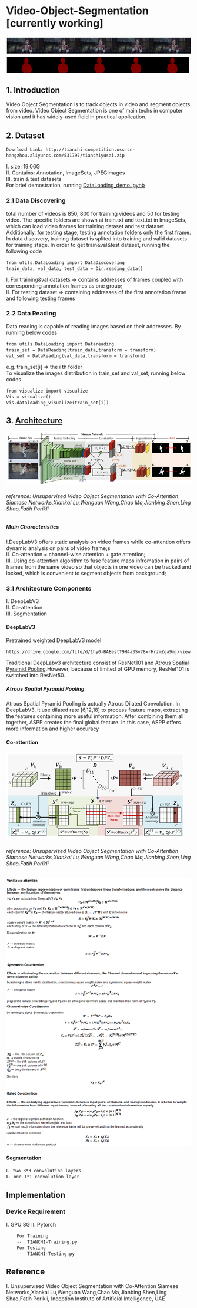 # Video-Object-Segmentation [currently working]
![image](https://github.com/FangLintao/Video-Object-Segmentation/blob/master/images/cover.png)
## 1. Introduction
Video Object Segmentation is to track objects in video and segment objects from video. Video Object Segmentation is one of main techs in computer vision and it has widely-used field in practical application.
## 2. Dataset

    Download Link: http://tianchi-competition.oss-cn-hangzhou.aliyuncs.com/531797/tianchiyusai.zip
    
Ⅰ. size: 19.06G  
Ⅱ. Contains: Annotation, ImageSets, JPEGImages  
Ⅲ. train & test datasets  
For brief demostration, running [DataLoading_demo.ipynb](https://github.com/FangLintao/Video-Object-Segmentation/blob/master/utils/DataLoading_demo.ipynb)
### 2.1 Data Discovering
total number of videos is 850, 800 for training videos and 50 for testing video. The specific folders are shown at train.txt and text.txt in ImageSets, which can load video frames for training dataset and test dataset. Additionally, for testing stage, testing annotation folders only the first frame.  In data discovery, training dataset is splited into training and valid datasets for training stage.  In order to get train&val&test dataset, running the following code

    from utils.DataLoading import DataDiscovering
    train_data, val_data, test_data = Dir.reading_data()

Ⅰ. For training&val datasets => contains addresses of frames coupled with corresponding annotation frames as one group;   
Ⅱ. For testing dataset => containing addresses of  the first annotation frame and following testing frames  
### 2.2 Data Reading
Data reading is capable of reading images based on their addresses. By running below codes  

    from utils.DataLoading import Datareading
    train_set = DataReading(train_data,transform = transform)
    val_set = DataReading(val_data,transform = transform)

e.g. train_set[i] => the i th folder   
To visualize the images distribution in train_set and val_set, running below codes

    from visualize import visualize
    Vis = visualize()
    Vis.dataloading_visualize(train_set[i])

## 3. [Architecture](https://github.com/FangLintao/Video-Object-Segmentation/blob/master/model/UVOS.py)
![image](https://github.com/FangLintao/Video-Object-Segmentation/blob/master/images/1.png)  
###### reference: Unsupervised Video Object Segmentation with Co-Attention Siamese Networks,Xiankai Lu,Wenguan Wang,Chao Ma,Jianbing Shen,Ling Shao,Fatih Porikli
##### Main Characteristics
Ⅰ.DeepLabV3 offers static analysis on video frames while co-attention offers dynamic analysis on pairs of video frame;s  
Ⅱ. Co-attention = channel-wise attention + gate attention;  
Ⅲ. Using co-attention algorithm to fuse feature maps infromation in pairs of frames from the same video so that objects in one video can be tracked and locked, which is convenient to segment objects from background;  
### 3.1 Architecture Components
Ⅰ. DeepLebV3  
Ⅱ. Co-attention  
Ⅲ. Segmentation  
#### DeepLabV3
Pretrained weighted DeepLabV3 model

    https://drive.google.com/file/d/1hy0-BAEestT9H4a3Sv78xrHrzmZga9mj/view

Traditional DeepLabv3 architecture consist of ResNet101 and [Atrous Spatial Pyramid Pooling](https://towardsdatascience.com/review-deeplabv1-deeplabv2-atrous-convolution-semantic-segmentation-b51c5fbde92d).However, because of limited of GPU memory, ResNet101 is switched into ResNet50.  
##### Atrous Spatial Pyramid Pooling  
Atrous Spatial Pyramid Pooling is actually Atrous Dilated Convolution. In DeepLabV3, it use dilated rate [6,12,18] to process feature maps, extracting the features containing more useful information. After combining them all together, ASPP creates the final global feature. In this case, ASPP offers more information and higher accuracy   
#### Co-attention
![image](https://github.com/FangLintao/Video-Object-Segmentation/blob/master/images/3.png)    
###### reference: Unsupervised Video Object Segmentation with Co-Attention Siamese Networks,Xiankai Lu,Wenguan Wang,Chao Ma,Jianbing Shen,Ling Shao,Fatih Porikli
![image](https://github.com/FangLintao/Video-Object-Segmentation/blob/master/images/4.png)  
![image](https://github.com/FangLintao/Video-Object-Segmentation/blob/master/images/5.png)  
#### Segmentation  

    Ⅰ. two 3*3 convolution layers   
    Ⅱ. one 1*1 convolution layer 

## Implementation
### Device Requirement
Ⅰ. GPU 8G
Ⅱ. Pytorch

        For Training  
        --  TIANCHI-Training.py  
        For Testing  
        --  TIANCHI-Testing.py

## Reference
Ⅰ. Unsupervised Video Object Segmentation with Co-Attention Siamese Networks,Xiankai Lu,Wenguan Wang,Chao Ma,Jianbing Shen,Ling Shao,Fatih Porikli, Inception Institute of Artificial Intelligence, UAE
